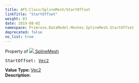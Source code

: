 ```yaml
---
title: API:Class/SplineMesh/StartOffset
linkTitle: "StartOffset"
weight: 83
date: 2019-08-02
namespace: Primrose.DataModel.Meshes.SplineMesh.StartOffset
deprecated: false
no_list: true
---
```

Property of <a href="/docs/api-reference/Class/SplineMesh"><img src="/icons/silk/splinemesh.png"/>&nbsp;SplineMesh</a>
<pre class="method-declaration">
StartOffset: <a class="type" href="/docs/api-reference/DataType/Vec2">Vec2</a></pre>
<b>Value Type: </b>
<a class="type" href="/docs/api-reference/DataType/Vec2">Vec2</a>
<br/>
<b>Description: </b>